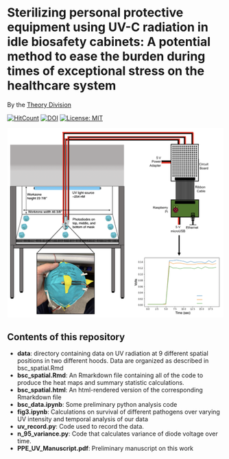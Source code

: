 # Sterilizing personal protective equipment using UV-C radiation in idle biosafety cabinets: A potential method to ease the burden during times of exceptional stress on the healthcare system

By the [Theory Division](https://www.lerner.ccf.org/thor/scott/lab/)

[![HitCount](http://hits.dwyl.com/theorydivision/covid19_biosafety_cabinet.svg)](http://hits.dwyl.com/theorydivision/covid19_biosafety_cabinet) [![DOI](https://zenodo.org/badge/249324287.svg)](https://zenodo.org/badge/latestdoi/249324287) [![License: MIT](https://img.shields.io/badge/License-MIT-yellow.svg)](https://opensource.org/licenses/MIT)


![Schematic of our methods](figs/methods.png)

## Contents of this repository

- **data**: directory containing data on UV radiation at 9 different spatial positions in two different hoods. Data are organized as described in bsc_spatial.Rmd
- **bsc_spatial.Rmd**: An Rmarkdown file containing all of the code to produce the heat maps and summary statistic calculations.
- **bsc_spatial.html**: An html-rendered version of the corresponding Rmarkdown file
- **bsc_data.ipynb**: Some preliminary python analysis code
- **fig3.ipynb**: Calculations on survival of different pathogens over varying UV intensity and temporal analysis of our data
- **uv_record.py**: Code used to record the data.
- **n_95_variance.py**: Code that calculates variance of diode voltage over time.
- **PPE_UV_Manuscript.pdf**: Preliminary manuscript on this work
